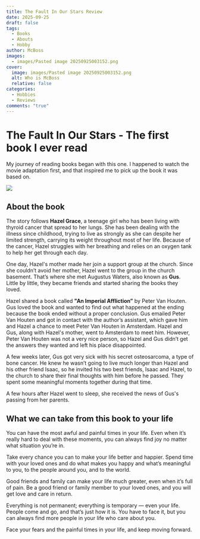 ```yaml
---
title: The Fault In Our Stars Review
date: 2025-09-25
draft: false
tags:
  - Books
  - Abouts
  - Hobby
author: McBoss
images:
  - images/Pasted image 20250925003152.png
cover:
  image: images/Pasted image 20250925003152.png
  alt: Who is McBoss
  relative: false
categories:
  - Hobbies
  - Reviews
comments: "true"
---
```

# The Fault In Our Stars - The first book I ever read
My journey of reading books began with this one. I happened to watch the movie adaptation first, and that inspired me to pick up the book it was based on.

![](/images/Pasted%20image%2020250925003152.png)
## About the book

The story follows **Hazel Grace**, a teenage girl who has been living with thyroid cancer that spread to her lungs. She has been dealing with the illness since childhood, trying to live as strongly as she can despite her limited strength, carrying its weight throughout most of her life. Because of the cancer, Hazel struggles with her breathing and relies on an oxygen tank to help her get through each day.

One day, Hazel's mother made her join a support group at the church. Since she couldn’t avoid her mother, Hazel went to the group in the church basement. That’s where she met Augustus Waters, also known as **Gus**. Little by little, they became friends and started sharing the books they loved.

Hazel shared a book called **"An Imperial Affliction”** by Peter Van Houten. Gus loved the book and wanted to find out what happened at the ending because the book ended without a proper conclusion. Gus emailed Peter Van Houten and got in contact with the author’s assistant, which gave him and Hazel a chance to meet Peter Van Houten in Amsterdam. Hazel and Gus, along with Hazel's mother, went to Amsterdam to meet him. However, Peter Van Houten was not a very nice person, so Hazel and Gus didn’t get the answers they wanted and left his place disappointed.

A few weeks later, Gus got very sick with his secret osteosarcoma, a type of bone cancer. He knew he wasn’t going to live much longer than Hazel and his other friend Isaac, so he invited his two best friends, Isaac and Hazel, to the church to share their final thoughts with him before he passed. They spent some meaningful moments together during that time.

A few hours after Hazel went to sleep, she received the news of Gus's passing from her parents.

## What we can take from this book to your life

You can have the most awful and painful times in your life. Even when it’s really hard to deal with these moments, you can always find joy no matter what situation you’re in. 

Take every chance you can to make your life better and happier. Spend time with your loved ones and do what makes you happy and what’s meaningful to you, to the people around you, and to the world.  

Good friends and family can make your life much greater, even when it’s full of pain. Be a good friend or family member to your loved ones, and you will get love and care in return.  

Everything is not permanent; everything is temporary — even your life. People come and go, and that’s just how it is. You have to face it, but you can always find more people in your life who care about you.  

Face your fears and the painful times in your life, and keep moving forward.


